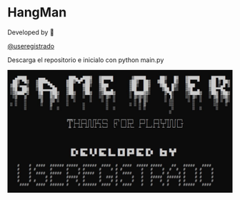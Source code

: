 # HangMan
Developed by :snake:

[@useregistrado](https://twitter.com/useregistrado)

Descarga el repositorio e inicialo con python main.py

![game over](./gameover.JPG)
